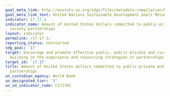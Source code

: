```yaml
---
goal_meta_link: http://unstats.un.org/sdgs/files/metadata-compilation/Metadata-Goal-17.pdf
goal_meta_link_text: United Nations Sustainable Development Goals Metadata (pdf 468kB)
indicator: 17.17.1
indicator_name: Amount of United States dollars committed to public-private and civil
  society partnerships
layout: indicator
permalink: /17-17-1/
reporting_status: notstarted
sdg_goal: '17'
target: Encourage and promote effective public, public-private and civil society partnerships,
  building on the experience and resourcing strategies of partnerships
target_id: '17.17'
title: Amount of United States dollars committed to public-private and civil society
  partnerships
un_custodian_agency: World Bank
un_designated_tier: '3'
un_sd_indicator_code: C171701
---
```

